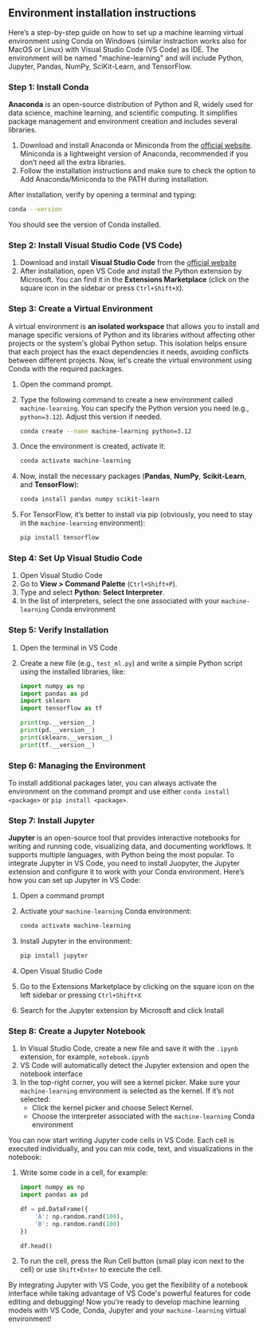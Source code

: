 ## Environment installation instructions

Here’s a step-by-step guide on how to set up a machine learning virtual environment using Conda on Windows (similar instraction works also for MacOS or Linux) with Visual Studio Code (VS Code) as IDE. The environment will be named "machine-learning" and will include Python, Jupyter, Pandas, NumPy, SciKit-Learn, and TensorFlow.

### Step 1: Install Conda

**Anaconda** is an open-source distribution of Python and R, widely used for data science, machine learning, and scientific computing. It simplifies package management and environment creation and includes several libraries.

1. Download and install Anaconda or Miniconda from the [official website](https://www.anaconda.com/products/individual). Miniconda is a lightweight version of Anaconda, recommended if you don’t need all the extra libraries.
2. Follow the installation instructions and make sure to check the option to Add Anaconda/Miniconda to the PATH during installation.

After installation, verify by opening a terminal and typing:

```bash
conda --version
```

You should see the version of Conda installed.

### Step 2: Install Visual Studio Code (VS Code)

1. Download and install **Visual Studio Code** from the [official website](https://code.visualstudio.com/)
2. After installation, open VS Code and install the Python extension by Microsoft. You can find it in the **Extensions Marketplace** (click on the square icon in the sidebar or press `Ctrl+Shift+X`).

### Step 3: Create a Virtual Environment

A virtual environment is **an isolated workspace** that allows you to install and manage specific versions of Python and its libraries without affecting other projects or the system's global Python setup. This isolation helps ensure that each project has the exact dependencies it needs, avoiding conflicts between different projects. Now, let's create the virtual environment using Conda with the required packages.

1. Open the command prompt.
2. Type the following command to create a new environment called `machine-learning`. You can specify the Python version you need (e.g., `python=3.12`). Adjust this version if needed.

   ```bash
   conda create --name machine-learning python=3.12
   ```

3. Once the environment is created, activate it:

     ```bash
     conda activate machine-learning
     ```

4. Now, install the necessary packages (**Pandas**, **NumPy**, **Scikit-Learn**, and **TensorFlow**):

   ```bash
   conda install pandas numpy scikit-learn
   ```

5. For TensorFlow, it’s better to install via pip (obviously, you need to stay in the `machine-learning` environment):

   ```bash
   pip install tensorflow
   ```

### Step 4: Set Up Visual Studio Code

1. Open Visual Studio Code
2. Go to **View > Command Palette** (`Ctrl+Shift+P`).
3. Type and select **Python: Select Interpreter**.
4. In the list of interpreters, select the one associated with your `machine-learning` Conda environment

### Step 5: Verify Installation

1. Open the terminal in VS Code
2. Create a new file (e.g., `test_ml.py`) and write a simple Python script using the installed libraries, like:

   ```python
   import numpy as np
   import pandas as pd
   import sklearn
   import tensorflow as tf

   print(np.__version__)
   print(pd.__version__)
   print(sklearn.__version__)
   print(tf.__version__)
   ```

### Step 6: Managing the Environment

To install additional packages later, you can always activate the environment on the command prompt and use either `conda install <package>` or `pip install <package>`.

### Step 7: Install Jupyter

**Jupyter** is an open-source tool that provides interactive notebooks for writing and running code, visualizing data, and documenting workflows. It supports multiple languages, with Python being the most popular. To integrate Jupyter in VS Code, you need to install Juopyter, the Jupyter extension and configure it to work with your Conda environment. Here’s how you can set up Jupyter in VS Code:

1. Open a command prompt
2. Activate your `machine-learning` Conda environment:

   ```bash
   conda activate machine-learning
   ```

3. Install Jupyter in the environment:
   
   ```bash
   pip install jupyter
   ```

4. Open Visual Studio Code
5. Go to the Extensions Marketplace by clicking on the square icon on the left sidebar or pressing `Ctrl+Shift+X`
6. Search for the Jupyter extension by Microsoft and click Install

### Step 8: Create a Jupyter Notebook

1. In Visual Studio Code, create a new file and save it with the `.ipynb` extension, for example, `notebook.ipynb`
2. VS Code will automatically detect the Jupyter extension and open the notebook interface
3. In the top-right corner, you will see a kernel picker. Make sure your `machine-learning` environment is selected as the kernel. If it’s not selected:
   - Click the kernel picker and choose Select Kernel.
   - Choose the interpreter associated with the `machine-learning` Conda environment

You can now start writing Jupyter code cells in VS Code. Each cell is executed individually, and you can mix code, text, and visualizations in the notebook:

1. Write some code in a cell, for example:

   ```python
   import numpy as np
   import pandas as pd
   
   df = pd.DataFrame({
       'A': np.random.rand(100),
       'B': np.random.rand(100)
   })
   
   df.head()
   ```

2. To run the cell, press the Run Cell button (small play icon next to the cell) or use `Shift+Enter` to execute the cell.

By integrating Jupyter with VS Code, you get the flexibility of a notebook interface while taking advantage of VS Code's powerful features for code editing and debugging! Now you’re ready to develop machine learning models with VS Code, Conda, Jupyter and your `machine-learning` virtual environment!
